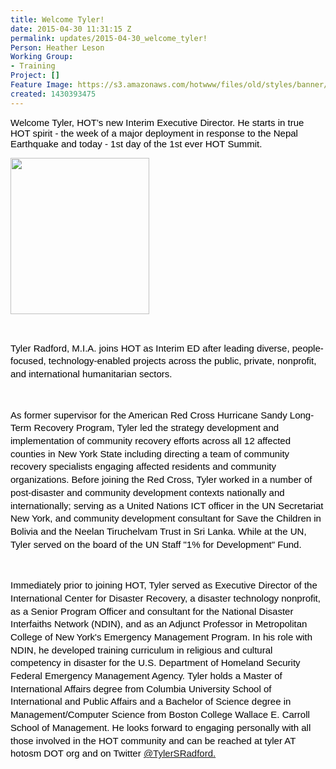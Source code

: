 ```yaml
---
title: Welcome Tyler!
date: 2015-04-30 11:31:15 Z
permalink: updates/2015-04-30_welcome_tyler!
Person: Heather Leson
Working Group:
- Training
Project: []
Feature Image: https://s3.amazonaws.com/hotwww/files/old/styles/banner/public/Tyler+(HOT)+April+29,+2015.png
created: 1430393475
---
```


<p><span style="font-size: 15px; font-family: Arial; color: #000000; background-color: transparent; font-weight: normal; font-style: normal; font-variant: normal; text-decoration: none; vertical-align: baseline;">Welcome Tyler, HOT’s new Interim Executive Director. He starts in true HOT spirit - the week of a major deployment in response to the Nepal Earthquake and today - 1st day of the 1st ever HOT Summit. <br></span></p><p><span style="font-size: 15px; font-family: Arial; color: #000000; background-color: transparent; font-weight: normal; font-style: normal; font-variant: normal; text-decoration: none; vertical-align: baseline;"> <img class="image-medium" src="https://s3.amazonaws.com/hotwww/files/old/styles/medium/public/Tyler%20%28HOT%29%20April%2029%2C%202015.png?itok=l--0Dwo0" alt="" height="250" width="222"></span></p><p>&nbsp;</p><p id="docs-internal-guid-0e8585ae-0a17-66c4-3452-4675eeee6d93" style="line-height: 1.38; margin-top: 0pt; margin-bottom: 0pt;" dir="ltr"><span style="font-size: 15px; font-family: Arial; color: #000000; background-color: transparent; font-weight: normal; font-style: normal; font-variant: normal; text-decoration: none; vertical-align: baseline;">Tyler Radford, M.I.A. joins HOT as Interim ED after leading diverse, people-focused, technology-enabled projects across the public, private, nonprofit, and international humanitarian sectors. </span></p><p>&nbsp;</p><p style="line-height: 1.38; margin-top: 0pt; margin-bottom: 0pt;" dir="ltr"><span style="font-size: 15px; font-family: Arial; color: #000000; background-color: transparent; font-weight: normal; font-style: normal; font-variant: normal; text-decoration: none; vertical-align: baseline;">As former supervisor for the American Red Cross Hurricane Sandy Long-Term Recovery Program, Tyler led the strategy development and implementation of community recovery efforts across all 12 affected counties in New York State including directing a team of community recovery specialists engaging affected residents and community organizations. Before joining the Red Cross, Tyler worked in a number of post-disaster and community development contexts nationally and internationally; serving as a United Nations ICT officer in the UN Secretariat New York, and community development consultant for Save the Children in Bolivia and the Neelan Tiruchelvam Trust in Sri Lanka. While at the UN, Tyler served on the board of the UN Staff "1% for Development" Fund.</span></p><p>&nbsp;</p><p style="line-height: 1.38; margin-top: 0pt; margin-bottom: 0pt;" dir="ltr"><span style="font-size: 15px; font-family: Arial; color: #000000; background-color: transparent; font-weight: normal; font-style: normal; font-variant: normal; text-decoration: none; vertical-align: baseline;">Immediately prior to joining HOT, Tyler served as Executive Director of the International Center for Disaster Recovery, a disaster technology nonprofit, as a Senior Program Officer and consultant for the National Disaster Interfaiths Network (NDIN), and as an Adjunct Professor in Metropolitan College of New York's Emergency Management Program. In his role with NDIN, he developed training curriculum in religious and cultural competency in disaster for the U.S. Department of Homeland Security Federal Emergency Management Agency. Tyler holds a Master of International Affairs degree from Columbia University School of International and Public Affairs and a Bachelor of Science degree in Management/Computer Science from Boston College Wallace E. Carroll School of Management. He looks forward to engaging personally with all those involved in the HOT community and can be reached at tyler AT hotosm DOT org and on Twitter <a href="https://twitter.com/@TylerSRadford" target="_blank">@TylerSRadford.</a></span></p>
